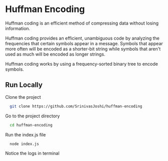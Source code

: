 # Huffman Encoding

Huffman coding is an efficient method of compressing data without losing information.

Huffman coding provides an efficient, unambiguous code by analyzing the frequencies that certain symbols appear in a message. Symbols that appear more often will be encoded as a shorter-bit string while symbols that aren't used as much will be encoded as longer strings.

Huffman coding works by using a frequency-sorted binary tree to encode symbols.


## Run Locally

Clone the project

```bash
  git clone https://github.com/SrinivasJoshi/huffman-encoding
```

Go to the project directory

```bash
  cd huffman-encoding
```

Run the index.js file

```bash
  node index.js 
```

Notice the logs in terminal


